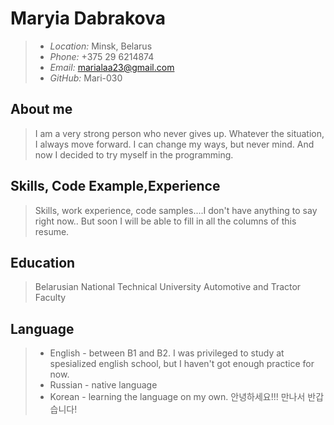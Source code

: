 # **Maryia Dabrakova**
> - *Location:* Minsk, Belarus
> - *Phone:* +375 29 6214874
> - *Email:* marialaa23@gmail.com
> - *GitHub:* Mari-030

## **About me**
> I am a very strong person who never gives up. Whatever the situation, I always move forward. I can change my ways, but never mind. And now I decided to try myself in the programming.

## **Skills, Code Example,Experience**
> Skills, work experience, code samples....I don't have anything to say right now.. But soon I will be able to fill in all the columns of this resume.

## **Education**
> Belarusian National Technical University
> Automotive and Tractor Faculty

## **Language**
> - English - between B1 and B2. I was privileged to study at spesialized english school, but I haven't got enough practice for now.
> - Russian - native language
> - Korean - learning the language on my own. 
안녕하세요!!! 만나서 반갑습니다!

